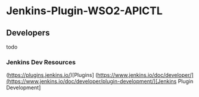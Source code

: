 # Jenkins-Plugin-WSO2-APICTL




## Developers
todo
### Jenkins Dev Resources
(https://plugins.jenkins.io/)[Plugins]
(https://www.jenkins.io/doc/developer/](https://www.jenkins.io/doc/developer/plugin-development/)[Jenkins Plugin Development]
